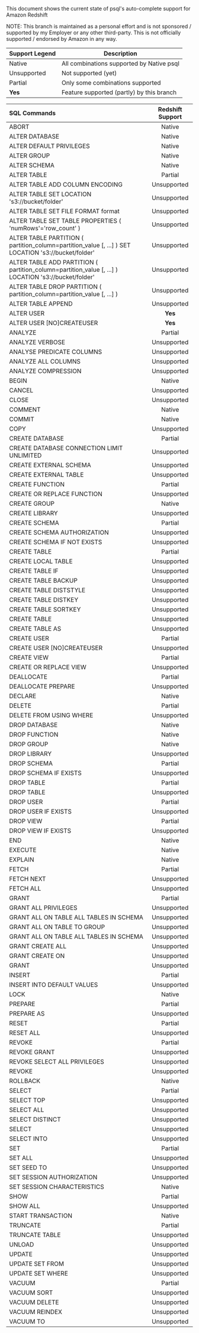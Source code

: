 This document shows the current state of psql's auto-complete support for Amazon Redshift

NOTE: This branch is maintained as a personal effort and is not sponsored / supported by my Employer or any other third-party. This is not officially supported / endorsed by Amazon in any way.


Support Legend | Description
-------------- | -----------
Native | All combinations supported by Native psql
Unsupported | Not supported (yet)
Partial | Only some combinations supported
**Yes** | Feature supported (partly) by this branch



SQL Commands | Redshift Support
:----------- |:-------:
ABORT | Native
ALTER DATABASE | Native
ALTER DEFAULT PRIVILEGES | Native
ALTER GROUP | Native
ALTER SCHEMA | Native
ALTER TABLE | Partial
ALTER TABLE ADD COLUMN ENCODING | Unsupported
ALTER TABLE SET LOCATION 's3://bucket/folder' | Unsupported
ALTER TABLE SET FILE FORMAT format | Unsupported
ALTER TABLE SET TABLE PROPERTIES ( 'numRows'='row_count' ) | Unsupported
ALTER TABLE PARTITION ( partition_column=partition_value [, ...] ) SET LOCATION 's3://bucket/folder' | Unsupported
ALTER TABLE ADD PARTITION ( partition_column=partition_value [, ...] ) LOCATION 's3://bucket/folder' | Unsupported
ALTER TABLE DROP PARTITION ( partition_column=partition_value [, ...] ) | Unsupported
ALTER TABLE APPEND | Unsupported
ALTER USER | **Yes**
ALTER USER [NO]CREATEUSER | **Yes**
ANALYZE | Partial
ANALYZE VERBOSE | Unsupported
ANALYSE PREDICATE COLUMNS | Unsupported
ANALYZE ALL COLUMNS | Unsupported
ANALYZE COMPRESSION | Unsupported
BEGIN | Native
CANCEL | Unsupported
CLOSE | Unsupported
COMMENT | Native
COMMIT | Native
COPY | Unsupported
CREATE DATABASE | Partial
CREATE DATABASE CONNECTION LIMIT UNLIMITED | Unsupported
CREATE EXTERNAL SCHEMA | Unsupported
CREATE EXTERNAL TABLE | Unsupported
CREATE FUNCTION | Partial
CREATE OR REPLACE FUNCTION | Unsupported
CREATE GROUP | Native
CREATE LIBRARY | Unsupported
CREATE SCHEMA | Partial
CREATE SCHEMA AUTHORIZATION | Unsupported
CREATE SCHEMA IF NOT EXISTS | Unsupported
CREATE TABLE | Partial
CREATE LOCAL TABLE | Unsupported
CREATE TABLE IF | Unsupported
CREATE TABLE BACKUP | Unsupported
CREATE TABLE DISTSTYLE | Unsupported
CREATE TABLE DISTKEY | Unsupported
CREATE TABLE SORTKEY | Unsupported
CREATE TABLE <similarly many Variants> | Unsupported
CREATE TABLE AS | Unsupported
CREATE USER | Partial
CREATE USER [NO]CREATEUSER | Unsupported
CREATE VIEW | Partial
CREATE OR REPLACE VIEW | Unsupported
DEALLOCATE | Partial
DEALLOCATE PREPARE | Unsupported
DECLARE | Native
DELETE | Partial
DELETE FROM USING WHERE | Unsupported
DROP DATABASE | Native
DROP FUNCTION | Native
DROP GROUP | Native
DROP LIBRARY | Unsupported
DROP SCHEMA | Partial
DROP SCHEMA IF EXISTS | Unsupported
DROP TABLE | Partial
DROP TABLE | Unsupported
DROP USER | Partial
DROP USER IF EXISTS | Unsupported
DROP VIEW | Partial
DROP VIEW IF EXISTS | Unsupported
END | Native
EXECUTE | Native
EXPLAIN | Native
FETCH | Partial
FETCH NEXT | Unsupported
FETCH ALL | Unsupported
GRANT | Partial
GRANT ALL PRIVILEGES | Unsupported
GRANT ALL ON TABLE ALL TABLES IN SCHEMA | Unsupported
GRANT ALL ON TABLE TO GROUP | Unsupported
GRANT ALL ON TABLE ALL TABLES IN SCHEMA | Unsupported
GRANT CREATE ALL | Unsupported
GRANT CREATE ON | Unsupported
GRANT <similarly many variants> | Unsupported
INSERT | Partial
INSERT INTO DEFAULT VALUES | Unsupported
LOCK | Native
PREPARE | Partial
PREPARE AS | Unsupported
RESET | Partial
RESET ALL | Unsupported
REVOKE | Partial
REVOKE GRANT | Unsupported
REVOKE SELECT ALL PRIVILEGES | Unsupported
REVOKE <similarly many variants> | Unsupported
ROLLBACK | Native
SELECT | Partial
SELECT TOP | Unsupported
SELECT ALL | Unsupported
SELECT DISTINCT | Unsupported
SELECT <similarly many Variants> | Unsupported
SELECT INTO | Unsupported
SET | Partial
SET ALL | Unsupported
SET SEED TO | Unsupported
SET SESSION AUTHORIZATION | Unsupported
SET SESSION CHARACTERISTICS | Native
SHOW | Partial
SHOW ALL | Unsupported
START TRANSACTION | Native
TRUNCATE | Partial
TRUNCATE TABLE | Unsupported
UNLOAD | Unsupported
UPDATE | Unsupported
UPDATE SET FROM | Unsupported
UPDATE SET WHERE | Unsupported
VACUUM | Partial
VACUUM SORT | Unsupported
VACUUM DELETE | Unsupported
VACUUM REINDEX | Unsupported
VACUUM TO | Unsupported
